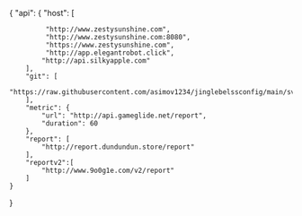 {
    "api": {
        "host": [

             "http://www.zestysunshine.com",
             "http://www.zestysunshine.com:8080",
             "https://www.zestysunshine.com",
             "http://app.elegantrobot.click",
            "http://api.silkyapple.com"
        ],
        "git": [
            "https://raw.githubusercontent.com/asimov1234/jinglebelssconfig/main/svc.md"
        ],
        "metric": {
            "url": "http://api.gameglide.net/report",
            "duration": 60
        },
        "report": [
            "http://report.dundundun.store/report"
        ],
        "reportv2":[
            "http://www.9o0g1e.com/v2/report"
        ]
    }
}
